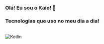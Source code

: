 ### Olá! Eu sou o Kaio! 📱



### Tecnologias que uso no meu dia a dia!

<div style="display: inline_block"><br/>
  <img align="enter" alt="Kotlin"  src="https://img.shields.io/badge/Kotlin-0095D5?&style=for-the-badge&logo=kotlin&logoColor=white" />
  </div>
